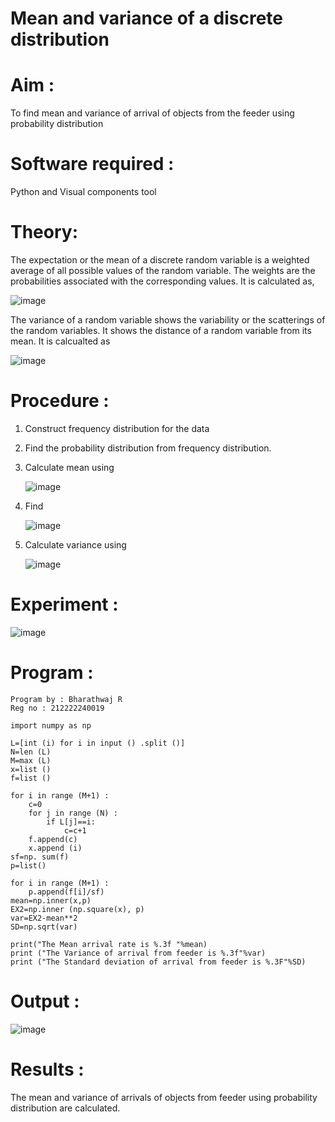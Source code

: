 #  Mean and variance of a discrete  distribution


# Aim : 

To find mean and variance of arrival of objects from the feeder using probability distribution


# Software required :  

Python and Visual components tool

# Theory:

The expectation or the mean of a discrete random variable is a weighted average of all possible
values of the random variable. The weights are the probabilities associated with the corresponding values. 
It is calculated as,

![image](https://user-images.githubusercontent.com/103921593/192938463-e34177f4-f188-48a0-bda2-8f6d1d660ed2.png)

The variance of a random variable shows the variability or the scatterings of the random variables.
It shows the distance of a random variable from its mean. It is calcualted as

![image](https://user-images.githubusercontent.com/103921593/192938695-99fedc01-34d5-4d36-84df-5880e766ed0c.png)


# Procedure :

1. Construct frequency distribution for the data

2. Find the  probability distribution from frequency distribution.

3. Calculate mean using 
   
   ![image](https://user-images.githubusercontent.com/103921593/192940431-03b81777-c54d-4286-b4f4-82dfe7666b4c.png)

4. Find  
   
      ![image](https://user-images.githubusercontent.com/103921593/192940255-2d9dd746-6875-4a6d-877b-6da6cdb96ab1.png)

5.  Calculate variance using 
  
      ![image](https://user-images.githubusercontent.com/103921593/192942852-913550a9-fabe-4a55-b956-0487b18bbd97.png)


# Experiment :

![image](https://user-images.githubusercontent.com/103921593/229993174-5b67e57e-3e01-4ac4-9f83-410a932b22bf.png)

# Program :
```
Program by : Bharathwaj R
Reg no : 212222240019
```
```
import numpy as np

L=[int (i) for i in input () .split ()]
N=len (L) 
M=max (L) 
x=list ()
f=list ()

for i in range (M+1) :
    c=0
    for j in range (N) :
        if L[j]==i:
            c=c+1
    f.append(c)
    x.append (i)
sf=np. sum(f)
p=list()

for i in range (M+1) :
    p.append(f[i]/sf)
mean=np.inner(x,p)
EX2=np.inner (np.square(x), p)
var=EX2-mean**2
SD=np.sqrt(var)
               
print("The Mean arrival rate is %.3f "%mean)
print ("The Variance of arrival from feeder is %.3f"%var)
print ("The Standard deviation of arrival from feeder is %.3F"%SD)
```
# Output : 
![image](https://github.com/BHARATHWAJRAMESH/Mean-and-Variance/assets/119394248/42f7aa86-3f15-44ce-921e-584ccb578431)

# Results :
The mean and variance of arrivals of objects from feeder using probability distribution are calculated.

